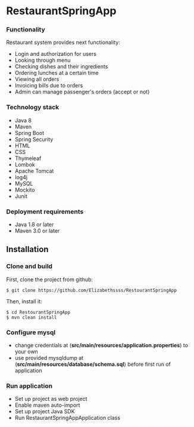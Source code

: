 # RestaurantSpringApp

### Functionality

Restaurant system provides next functionality:

* Login and authorization for users
* Looking through menu 
* Checking dishes and their ingredients
* Ordering lunches at a certain time
* Viewing all orders
* Invoicing bills due to orders
* Admin can manage passenger's orders (accept or not)

### Technology stack

* Java 8
* Maven
* Spring Boot
* Spring Security
* HTML
* CSS
* Thymeleaf
* Lombok
* Apache Tomcat
* log4j
* MySQL
* Mockito
* Junit

### Deployment requirements

* Java 1.8 or later
* Maven 3.0 or later


## Installation

### Clone and build
First, clone the project from github:
```
$ git clone https://github.com/Elizabethssss/RestourantSpringApp
```
Then, install it:
```
$ cd RestourantSpringApp
$ mvn clean install
```

### Configure mysql
* change credentials at (__src/main/resources/application.properties__) to your own
* use provided mysqldump at (__src/main/resources/database/schema.sql__) before first run of application


### Run application
* Set up project as web project
* Enable maven auto-import
* Set up project Java SDK
* Run RestaurantSpringAppApplication class